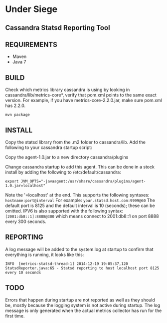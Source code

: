 Under Siege
===============

Cassandra Statsd Reporting Tool
--------------------------------

REQUIREMENTS
----------------
* Maven
* Java 7

BUILD
----------------

Check which metrics library cassandra is using by looking in
cassandra/lib/metrics-core*, verify that pom.xml points to the
same exact version. For example, if you have metrics-core-2.2.0.jar,
make sure pom.xml has <version>2.2.0</version>.

`mvn package`

INSTALL
----------------

Copy the statsd library from the .m2 folder to cassandra/lib.
Add the following to your cassandra startup script:

Copy the agent-1.0.jar to a new directory cassandra/plugins

Change cassandra startup to add this agent. This can be done in
a stock install by adding the following to /etc/default/cassandra:

`export JVM_OPTS="-javaagent:/usr/share/cassandra/plugins/agent-1.0.jar=localhost"`

Note the '=localhost' at the end. This supports the following syntaxes:
`hostname:port@interval`
For example:
`your.statsd.host.com:9999@60`
The default port is 8125 and the default interval is 10 (seconds); these
can be omitted. IPV6 is also supported with the following syntax:
`[2001:db8::1]:8888@300`
which means connect to 2001:db8::1 on port 8888 every 300 seconds.


REPORTING
----------------
A log message will be added to the system.log at startup to
confirm that everything is running, it looks like this:

`INFO  [metrics-statsd-thread-1] 2014-12-19 19:05:37,120 StatsdReporter.java:65 - Statsd reporting to host localhost port 8125 every 10 seconds`

TODO
----------------
Errors that happen during startup are not reported as well as they should
be, mostly because the logging system is not active during startup. The log
message is only generated when the actual metrics collector has run for the
first time.
